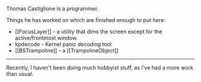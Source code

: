 

Thomas Castiglione is a programmer.

Things he has worked on which are finished enough to put here:


* [[FocusLayer]] - a utility that dims the screen except for the active/frontmost window.
* kpdecode - Kernel panic decoding tool
* [[BSTrampoline]] - a [[TrampolineObject]]


----

Recently, I haven't been doing much hobbyist stuff, as I've had a more work than usual.